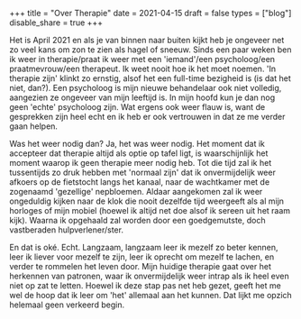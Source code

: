 +++
title = "Over Therapie"
date = 2021-04-15
draft = false
types = ["blog"]
disable_share = true
+++

Het is April 2021 en als je van binnen naar buiten kijkt heb je ongeveer net zo veel kans om zon te zien als hagel of sneeuw. Sinds een paar weken ben ik weer in therapie/praat ik weer met een 'iemand'/een psycholoog/een praatmevrouw/een therapeut. Ik weet nooit hoe ik het moet noemen. 'In therapie zijn' klinkt zo ernstig, alsof het een full-time bezigheid is (is dat het niet, dan?). Een psycholoog is mijn nieuwe behandelaar ook niet volledig, aangezien ze ongeveer van mijn leeftijd is. In mijn hoofd kun je dan nog geen 'echte' psycholoog zijn. Wat ergens ook weer flauw is, want de gesprekken zijn heel echt en ik heb er ook vertrouwen in dat ze me verder gaan helpen.

Was het weer nodig dan? Ja, het was weer nodig. Het moment dat ik accepteer dat therapie altijd als optie op tafel ligt, is waarschijnlijk het moment waarop ik geen therapie meer nodig heb. Tot die tijd zal ik het tussentijds zo druk hebben met 'normaal zijn' dat ik onvermijdelijk weer afkoers op de fietstocht langs het kanaal, naar de wachtkamer met de zogenaamd 'gezellige' nepbloemen. Aldaar aangekomen zal ik weer ongeduldig kijken naar de klok die nooit dezelfde tijd weergeeft als al mijn horloges of mijn mobiel (hoewel ik altijd net doe alsof ik sereen uit het raam kijk). Waarna ik opgehaald zal worden door een goedgemutste, doch vastberaden hulpverlener/ster. 

En dat is oké. Echt. Langzaam, langzaam leer ik mezelf zo beter kennen, leer ik liever voor mezelf te zijn, leer ik oprecht om mezelf te lachen, en verder te rommelen het leven door. Mijn huidige therapie gaat over het herkennen van patronen, waar ik onvermijdelijk weer intrap als ik heel even niet op zat te letten. Hoewel ik deze stap pas net heb gezet, geeft het me wel de hoop dat ik leer om 'het' allemaal aan het kunnen. Dat lijkt me opzich helemaal geen verkeerd begin.
